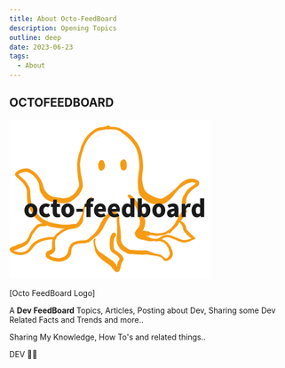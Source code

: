 ```yaml
---
title: About Octo-FeedBoard
description: Opening Topics
outline: deep
date: 2023-06-23
tags:
  - About
---
```


## OCTOFEEDBOARD

<img src="../assets/images/octofeedboard.png"><br>

[Octo FeedBoard Logo] <br>

A <b>Dev FeedBoard</b> Topics, Articles, Posting about Dev, Sharing some Dev Related Facts and Trends and more.. 

Sharing My Knowledge, How To's and related things.. 

DEV 👨‍💻 



